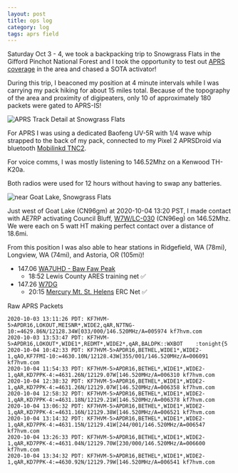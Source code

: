 ```yaml
---
layout: post
title: ops log
category: log
tags: aprs field
---
```


Saturday Oct 3 - 4, we took a backpacking trip to Snowgrass Flats in the
Gifford Pinchot National Forest and I took the opportunity to test out [APRS
coverage](https://aprs.fi/#!mt=roadmap&z=13&ts=1601683200&te=1601856000&call=a%2FKF7HVM-5)
in the area and chased a SOTA activator!

During this trip, I beaconed my position at 4 minute intervals while
I was carrying my pack hiking for about 15 miles total. Because of the
topography of the area and proximity of digipeaters, only 10 of
approximately 180 packets were gated to APRS-IS!

<img src="https://github.com/masenf/kf7hvm-com/raw/master/images/2020-10-03_snowgrass_aprs.png" alt="APRS Track Detail at Snowgrass Flats">

For APRS I was using a dedicated Baofeng UV-5R with 1/4 wave whip strapped to
the back of my pack, connected to my Pixel 2 APRSDroid via bluetooth [Mobilinkd
TNC2](http://www.mobilinkd.com/tnc2/).

For voice comms, I was mostly listening to 146.52Mhz on a Kenwood TH-K20a.

Both radios were used for 12 hours without having to swap any batteries.

<img src="https://github.com/masenf/kf7hvm-com/raw/master/images/signal-2020-10-05-105416.jpg" alt="near Goat Lake, Snowgrass Flats">

Just west of Goat Lake (CN96gm) at 2020-10-04 13:20 PST, I made contact with
AE7RP activating Council Bluff,
[W7W/LC-030](https://summits.sota.org.uk/summit/W7W/LC-030) (CN96eg) on
146.52Mhz. We were each on 5 watt HT making perfect contact over a distance of
18.6mi.

From this position I was also able to hear stations in Ridgefield, WA (78mi),
Longview, WA (74mi), and Astoria, OR (105mi)!

* 147.06 [WA7UHD - Baw Faw Peak](https://www.repeaterbook.com/repeaters/details.php?state_id=53&ID=30)
  * 18:52 Lewis County ARES training net ✅
* 147.26 [W7DG](https://www.repeaterbook.com/repeaters/details.php?ID=408&state_id=53)
  * 20:15 [Mercury Mt. St. Helens](http://www.w7msh.org/about-mmsherc-net) ERC Net ✅

Raw APRS Packets

```
2020-10-03 13:11:26 PDT: KF7HVM-5>APDR16,LOKOUT,MEISNR*,WIDE2,qAR,N7TNG-10:=4629.86N/12128.34W[033/000/146.520MHz/A=005974 kf7hvm.com
2020-10-03 13:53:47 PDT: KF7HVM-5>APDR16,LOKOUT*,WIDE1*,REDMT*,WIDE2*,qAR,BALDPK::WXBOT    :tonight{5
2020-10-04 10:42:33 PDT: KF7HVM-5>APDR16,BETHEL,WIDE1*,WIDE2-1,qAO,KF7FMI-10:=4630.10N/12128.43W[355/001/146.520MHz/A=006091 kf7hvm.com
2020-10-04 11:54:33 PDT: KF7HVM-5>APDR16,BETHEL*,WIDE1*,WIDE2-1,qAR,KD7PPK-4:=4631.26N/12129.07W[146.520MHz/A=006310 kf7hvm.com
2020-10-04 12:38:32 PDT: KF7HVM-5>APDR16,BETHEL*,WIDE1*,WIDE2-1,qAR,KD7PPK-4:=4631.26N/12129.07W[146.520MHz/A=006358 kf7hvm.com
2020-10-04 12:58:32 PDT: KF7HVM-5>APDR16,BETHEL*,WIDE1*,WIDE2-1,qAR,KD7PPK-4:=4631.18N/12129.21W[146.520MHz/A=006378 kf7hvm.com
2020-10-04 13:06:32 PDT: KF7HVM-5>APDR16,BETHEL*,WIDE1*,WIDE2-1,qAR,KD7PPK-4:=4631.16N/12129.38W[146.520MHz/A=006521 kf7hvm.com
2020-10-04 13:14:32 PDT: KF7HVM-5>APDR16,BETHEL*,WIDE1*,WIDE2-1,qAR,KD7PPK-4:=4631.15N/12129.41W[244/001/146.520MHz/A=006547 kf7hvm.com
2020-10-04 13:26:33 PDT: KF7HVM-5>APDR16,BETHEL*,WIDE1*,WIDE2-1,qAR,KD7PPK-4:=4631.04N/12129.70W[230/000/146.520MHz/A=006600 kf7hvm.com
2020-10-04 13:34:32 PDT: KF7HVM-5>APDR16,BETHEL*,WIDE1*,WIDE2-1,qAR,KD7PPK-4:=4630.92N/12129.79W[146.520MHz/A=006541 kf7hvm.com
```

